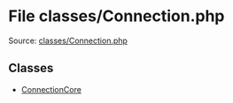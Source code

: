 File classes/Connection.php
=========

Source: [classes/Connection.php](https://github.com/PrestaShop/PrestaShop/blob/1.6.0.6/classes/Connection.php)


Classes
-------

* [ConnectionCore](class.ConnectionCore.md)

